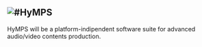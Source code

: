 ## ![#HyMPS](http://www.forart.it/progetti/HyMPS/logo.png)
HyMPS will be a platform-indipendent software suite for advanced audio/video contents production.

